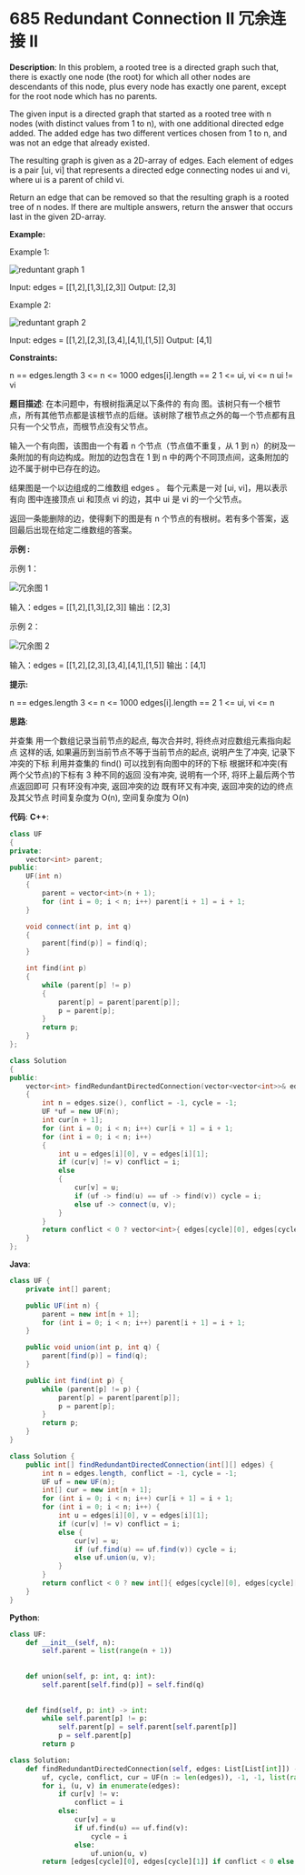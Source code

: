 # 685 Redundant Connection II 冗余连接 II

__Description__:
In this problem, a rooted tree is a directed graph such that, there is exactly one node (the root) for which all other nodes are descendants of this node, plus every node has exactly one parent, except for the root node which has no parents.

The given input is a directed graph that started as a rooted tree with n nodes (with distinct values from 1 to n), with one additional directed edge added. The added edge has two different vertices chosen from 1 to n, and was not an edge that already existed.

The resulting graph is given as a 2D-array of edges. Each element of edges is a pair [ui, vi] that represents a directed edge connecting nodes ui and vi, where ui is a parent of child vi.

Return an edge that can be removed so that the resulting graph is a rooted tree of n nodes. If there are multiple answers, return the answer that occurs last in the given 2D-array.

__Example:__

Example 1:

![reduntant graph 1](https://assets.leetcode.com/uploads/2020/12/20/graph1.jpg)

Input: edges = [[1,2],[1,3],[2,3]]
Output: [2,3]

Example 2:

![reduntant graph 2](https://assets.leetcode.com/uploads/2020/12/20/graph2.jpg)

Input: edges = [[1,2],[2,3],[3,4],[4,1],[1,5]]
Output: [4,1]

__Constraints:__

n == edges.length
3 <= n <= 1000
edges[i].length == 2
1 <= ui, vi <= n
ui != vi

__题目描述__:
在本问题中，有根树指满足以下条件的 有向 图。该树只有一个根节点，所有其他节点都是该根节点的后继。该树除了根节点之外的每一个节点都有且只有一个父节点，而根节点没有父节点。

输入一个有向图，该图由一个有着 n 个节点（节点值不重复，从 1 到 n）的树及一条附加的有向边构成。附加的边包含在 1 到 n 中的两个不同顶点间，这条附加的边不属于树中已存在的边。

结果图是一个以边组成的二维数组 edges 。 每个元素是一对 [ui, vi]，用以表示 有向 图中连接顶点 ui 和顶点 vi 的边，其中 ui 是 vi 的一个父节点。

返回一条能删除的边，使得剩下的图是有 n 个节点的有根树。若有多个答案，返回最后出现在给定二维数组的答案。

__示例 :__

示例 1：

![冗余图 1](https://assets.leetcode.com/uploads/2020/12/20/graph1.jpg)

输入：edges = [[1,2],[1,3],[2,3]]
输出：[2,3]

示例 2：

![冗余图 2](https://assets.leetcode.com/uploads/2020/12/20/graph2.jpg)

输入：edges = [[1,2],[2,3],[3,4],[4,1],[1,5]]
输出：[4,1]

__提示:__

n == edges.length
3 <= n <= 1000
edges[i].length == 2
1 <= ui, vi <= n

__思路__:

并查集
用一个数组记录当前节点的起点, 每次合并时, 将终点对应数组元素指向起点
这样的话, 如果遍历到当前节点不等于当前节点的起点, 说明产生了冲突, 记录下冲突的下标
利用并查集的 find() 可以找到有向图中的环的下标
根据环和冲突(有两个父节点)的下标有 3 种不同的返回
没有冲突, 说明有一个环, 将环上最后两个节点返回即可
只有环没有冲突, 返回冲突的边
既有环又有冲突, 返回冲突的边的终点及其父节点
时间复杂度为 O(n), 空间复杂度为 O(n)

__代码__:
__C++__:

```C++
class UF 
{
private:
    vector<int> parent;
public:
    UF(int n) 
    {
        parent = vector<int>(n + 1);
        for (int i = 0; i < n; i++) parent[i + 1] = i + 1;
    }

    void connect(int p, int q) 
    {
        parent[find(p)] = find(q);
    }

    int find(int p) 
    {
        while (parent[p] != p) 
        {
            parent[p] = parent[parent[p]];
            p = parent[p];
        }
        return p;
    }
};

class Solution 
{
public:
    vector<int> findRedundantDirectedConnection(vector<vector<int>>& edges) 
    {
        int n = edges.size(), conflict = -1, cycle = -1;
        UF *uf = new UF(n);
        int cur[n + 1];
        for (int i = 0; i < n; i++) cur[i + 1] = i + 1;
        for (int i = 0; i < n; i++) 
        {
            int u = edges[i][0], v = edges[i][1];
            if (cur[v] != v) conflict = i;
            else 
            {
                cur[v] = u;
                if (uf -> find(u) == uf -> find(v)) cycle = i;
                else uf -> connect(u, v);
            }
        }
        return conflict < 0 ? vector<int>{ edges[cycle][0], edges[cycle][1] } : (cycle >= 0 ?  vector<int>{ cur[edges[conflict][1]], edges[conflict][1] } : vector<int>{ edges[conflict][0], edges[conflict][1] });
    }
};
```

__Java__:

```Java
class UF {
    private int[] parent;

    public UF(int n) {
        parent = new int[n + 1];
        for (int i = 0; i < n; i++) parent[i + 1] = i + 1;
    }

    public void union(int p, int q) {
        parent[find(p)] = find(q);
    }

    public int find(int p) {
        while (parent[p] != p) {
            parent[p] = parent[parent[p]];
            p = parent[p];
        }
        return p;
    }
}

class Solution {
    public int[] findRedundantDirectedConnection(int[][] edges) {
        int n = edges.length, conflict = -1, cycle = -1;
        UF uf = new UF(n);
        int[] cur = new int[n + 1];
        for (int i = 0; i < n; i++) cur[i + 1] = i + 1;
        for (int i = 0; i < n; i++) {
            int u = edges[i][0], v = edges[i][1];
            if (cur[v] != v) conflict = i;
            else {
                cur[v] = u;
                if (uf.find(u) == uf.find(v)) cycle = i;
                else uf.union(u, v);
            }
        }
        return conflict < 0 ? new int[]{ edges[cycle][0], edges[cycle][1] } : (cycle >= 0 ?  new int[]{ cur[edges[conflict][1]], edges[conflict][1] } : new int[]{ edges[conflict][0], edges[conflict][1] });
    }
}
```

__Python__:

```Python
class UF:
    def __init__(self, n):
        self.parent = list(range(n + 1))
    
    
    def union(self, p: int, q: int):
        self.parent[self.find(p)] = self.find(q)
    
    
    def find(self, p: int) -> int:
        while self.parent[p] != p:
            self.parent[p] = self.parent[self.parent[p]]
            p = self.parent[p]
        return p

class Solution:
    def findRedundantDirectedConnection(self, edges: List[List[int]]) -> List[int]:
        uf, cycle, conflict, cur = UF(n := len(edges)), -1, -1, list(range(n + 1))
        for i, (u, v) in enumerate(edges):
            if cur[v] != v:
                conflict = i
            else:
                cur[v] = u
                if uf.find(u) == uf.find(v):
                    cycle = i
                else:
                    uf.union(u, v)
        return [edges[cycle][0], edges[cycle][1]] if conflict < 0 else [cur[edges[conflict][1]], edges[conflict][1]] if cycle >= 0 else [edges[conflict][0], edges[conflict][1]]
```
